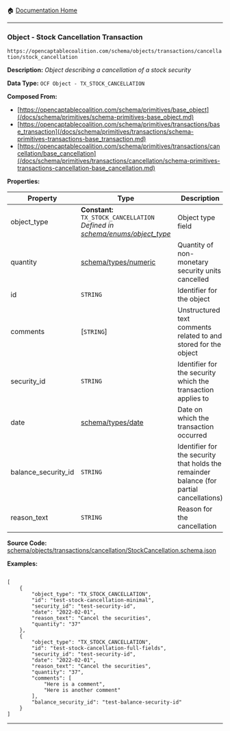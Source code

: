 :house: [Documentation Home](/README.md)

---

### Object - Stock Cancellation Transaction

`https://opencaptablecoalition.com/schema/objects/transactions/cancellation/stock_cancellation`

**Description:** _Object describing a cancellation of a stock security_

**Data Type:** `OCF Object - TX_STOCK_CANCELLATION`

**Composed From:**

- [https://opencaptablecoalition.com/schema/primitives/base_object](/docs/schema/primitives/schema-primitives-base_object.md)
- [https://opencaptablecoalition.com/schema/primitives/transactions/base_transaction](/docs/schema/primitives/transactions/schema-primitives-transactions-base_transaction.md)
- [https://opencaptablecoalition.com/schema/primitives/transactions/cancellation/base_cancellation](/docs/schema/primitives/transactions/cancellation/schema-primitives-transactions-cancellation-base_cancellation.md)

**Properties:**

| Property            | Type                                                                                                                              | Description                                                                              | Required   |
| ------------------- | --------------------------------------------------------------------------------------------------------------------------------- | ---------------------------------------------------------------------------------------- | ---------- |
| object_type         | **Constant:** `TX_STOCK_CANCELLATION`</br>_Defined in [schema/enums/object_type](/docs/schema/enums/schema-enums-object_type.md)_ | Object type field                                                                        | `REQUIRED` |
| quantity            | [schema/types/numeric](/docs/schema/types/schema-types-numeric.md)                                                                | Quantity of non-monetary security units cancelled                                        | `REQUIRED` |
| id                  | `STRING`                                                                                                                          | Identifier for the object                                                                | `REQUIRED` |
| comments            | [`STRING`]</br>                                                                                                                   | Unstructured text comments related to and stored for the object                          | -          |
| security_id         | `STRING`                                                                                                                          | Identifier for the security which the transaction applies to                             | `REQUIRED` |
| date                | [schema/types/date](/docs/schema/types/schema-types-date.md)                                                                      | Date on which the transaction occurred                                                   | `REQUIRED` |
| balance_security_id | `STRING`                                                                                                                          | Identifier for the security that holds the remainder balance (for partial cancellations) | -          |
| reason_text         | `STRING`                                                                                                                          | Reason for the cancellation                                                              | `REQUIRED` |

**Source Code:** [schema/objects/transactions/cancellation/StockCancellation.schema.json](/schema/objects/transactions/cancellation/StockCancellation.schema.json)

**Examples:**

```

[
    {
        "object_type": "TX_STOCK_CANCELLATION",
        "id": "test-stock-cancellation-minimal",
        "security_id": "test-security-id",
        "date": "2022-02-01",
        "reason_text": "Cancel the securities",
        "quantity": "37"
    },
    {
        "object_type": "TX_STOCK_CANCELLATION",
        "id": "test-stock-cancellation-full-fields",
        "security_id": "test-security-id",
        "date": "2022-02-01",
        "reason_text": "Cancel the securities",
        "quantity": "37",
        "comments": [
            "Here is a comment",
            "Here is another comment"
        ],
        "balance_security_id": "test-balance-security-id"
    }
]

```

---
